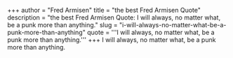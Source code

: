 +++
author = "Fred Armisen"
title = "the best Fred Armisen Quote"
description = "the best Fred Armisen Quote: I will always, no matter what, be a punk more than anything."
slug = "i-will-always-no-matter-what-be-a-punk-more-than-anything"
quote = '''I will always, no matter what, be a punk more than anything.'''
+++
I will always, no matter what, be a punk more than anything.
